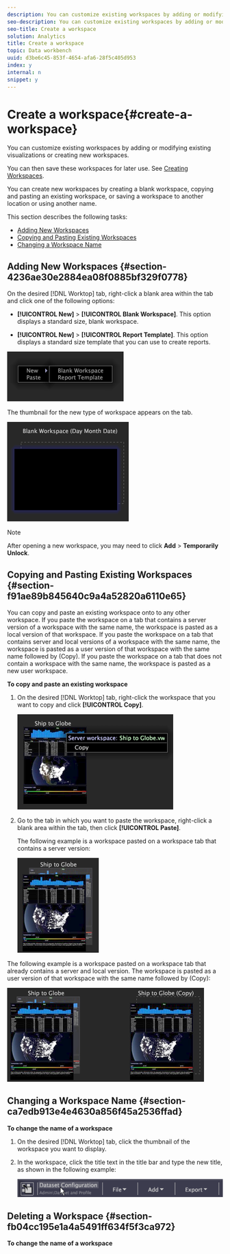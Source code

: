 ```yaml
---
description: You can customize existing workspaces by adding or modifying existing visualizations or creating new workspaces.
seo-description: You can customize existing workspaces by adding or modifying existing visualizations or creating new workspaces.
seo-title: Create a workspace
solution: Analytics
title: Create a workspace
topic: Data workbench
uuid: d3be6c45-853f-4654-afa6-28f5c405d953
index: y
internal: n
snippet: y
---
```


# Create a workspace{#create-a-workspace}

You can customize existing workspaces by adding or modifying existing visualizations or creating new workspaces.

You can then save these workspaces for later use. See [Creating Workspaces](../../../home/c-get-started/c-work-worksp/c-create-worksp.md#concept-d8bc99d7739e4eaeab2a02b022394a31).

You can create new workspaces by creating a blank workspace, copying and pasting an existing workspace, or saving a workspace to another location or using another name.

This section describes the following tasks:

* [Adding New Workspaces](../../../home/c-get-started/c-work-worksp/c-create-worksp.md#section-4236ae30e2884ea08f0885bf329f0778) 
* [Copying and Pasting Existing Workspaces](../../../home/c-get-started/c-work-worksp/c-create-worksp.md#section-f91ae89b845640c9a4a52820a6110e65) 
* [Changing a Workspace Name](../../../home/c-get-started/c-work-worksp/c-create-worksp.md#section-ca7edb913e4e4630a856f45a2536ffad)

## Adding New Workspaces {#section-4236ae30e2884ea08f0885bf329f0778}

On the desired [!DNL Worktop] tab, right-click a blank area within the tab and click one of the following options:

* **[!UICONTROL New]** > **[!UICONTROL Blank Workspace]**. This option displays a standard size, blank workspace. 

* **[!UICONTROL New]** > **[!UICONTROL Report Template]**. This option displays a standard size template that you can use to create reports.

![](assets/mnu_workspaceManager.png)

The thumbnail for the new type of workspace appears on the tab.

![](assets/mnu_workspaceManager_Newwksp.png)

>[!NOTE]
>
>After opening a new workspace, you may need to click **Add** > **Temporarily Unlock**.

## Copying and Pasting Existing Workspaces {#section-f91ae89b845640c9a4a52820a6110e65}

You can copy and paste an existing workspace onto to any other workspace. If you paste the workspace on a tab that contains a server version of a workspace with the same name, the workspace is pasted as a local version of that workspace. If you paste the workspace on a tab that contains server and local versions of a workspace with the same name, the workspace is pasted as a user version of that workspace with the same name followed by (Copy). If you paste the workspace on a tab that does not contain a workspace with the same name, the workspace is pasted as a new user workspace.

**To copy and paste an existing workspace**

1. On the desired [!DNL Worktop] tab, right-click the workspace that you want to copy and click **[!UICONTROL Copy]**.

   ![](assets/mnu_workspaceManager_Copywksp.png)

1. Go to the tab in which you want to paste the workspace, right-click a blank area within the tab, then click **[!UICONTROL Paste]**.

   The following example is a workspace pasted on a workspace tab that contains a server version:

   ![](assets/mnu_workspaceManager_Copywksp_PasteSameNameServerWks.png)

The following example is a workspace pasted on a workspace tab that already contains a server and local version. The workspace is pasted as a user version of that workspace with the same name followed by (Copy):

![](assets/mnu_workspaceManager_Copywksp_PasteSameNameLocalWks.png)

## Changing a Workspace Name {#section-ca7edb913e4e4630a856f45a2536ffad}

**To change the name of a workspace**

1. On the desired [!DNL Worktop] tab, click the thumbnail of the workspace you want to display. 
1. In the workspace, click the title text in the title bar and type the new title, as shown in the following example:

   ![](assets/wsp_changeTitle.png)

## Deleting a Workspace {#section-fb04cc195e1a4a5491ff634f5f3ca972}

**To change the name of a workspace** 
